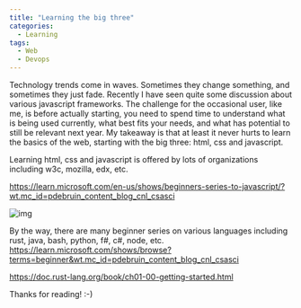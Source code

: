 ```yaml
---
title: "Learning the big three"
categories:
  - Learning
tags:
  - Web
  - Devops
---
```


Technology trends come in waves. Sometimes they change something, and sometimes they just fade. Recently I have seen quite some discussion about various javascript frameworks. The challenge for the occasional user, like me, is before actually starting, you need to spend time to understand what is being used currently, what best fits your needs, and what has potential to still be relevant next year. My takeaway is that at least it never hurts to learn the basics of the web, starting with the big three: html, css and javascript. 

Learning html, css and javascript is offered by lots of organizations including w3c, mozilla, edx, etc. 

https://learn.microsoft.com/en-us/shows/beginners-series-to-javascript/?wt.mc_id=pdebruin_content_blog_cnl_csasci

![img](../assets/images/2023-02-10-learning-the-big-three.png)

By the way, there are many beginner series on various languages including rust, java, bash, python, f#, c#, node, etc. 
https://learn.microsoft.com/shows/browse?terms=beginner&wt.mc_id=pdebruin_content_blog_cnl_csasci

https://doc.rust-lang.org/book/ch01-00-getting-started.html

Thanks for reading! :-)
